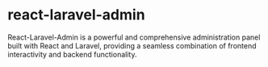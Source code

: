 # react-laravel-admin
React-Laravel-Admin is a powerful and comprehensive administration panel built with React and Laravel, providing a seamless combination of frontend interactivity and backend functionality.
